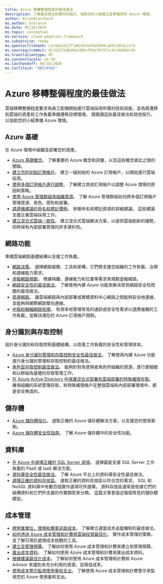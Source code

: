 ```yaml
---
title: Azure 移轉整備程度的最佳做法
description: 了解最佳做法和額外的指引，協助您的小組建立並準備您的 Azure 環境。
author: BrianBlanchard
ms.author: brblanch
ms.date: 05/10/2019
ms.topic: conceptual
ms.service: cloud-adoption-framework
ms.subservice: ready
ms.openlocfilehash: c3c9ab2d1177a023e3a7bed569cad317d5dc117a
ms.sourcegitcommit: 011525720bd9e2d9bcf03a76f371c4fc68092c45
ms.translationtype: HT
ms.contentlocale: zh-TW
ms.lasthandoff: 08/18/2020
ms.locfileid: "88574545"
---
```

# <a name="best-practices-for-azure-readiness"></a>Azure 移轉整備程度的最佳做法

雲端移轉整備程度要求為員工配備開始進行雲端採用所需的技術技能，並為將遷移到雲端的資產和工作負載準備遷移目標環境。 請閱讀這些最佳做法和其他指引，以協助您的小組準備 Azure 環境。

## <a name="azure-fundamentals"></a>Azure 基礎

在 Azure 環境中組織及部署您的資產。

- [Azure 基礎概念](../considerations/fundamental-concepts.md)。 了解重要的 Azure 概念和詞彙，以及這些概念彼此之間的關聯。
- [建立您的初始訂用帳戶](./initial-subscriptions.md)。 建立一組初始的 Azure 訂用帳戶，以開始進行雲端採用。
- [使用多個訂用帳戶進行調整](../azure-best-practices/scale-subscriptions.md)。 了解建立其他訂用帳戶以調整 Azure 環境的原因和策略。
- [使用 Azure 管理群組來組織資源](../azure-best-practices/organize-subscriptions.md)。 了解 Azure 管理群組如何跨多個訂用帳戶管理資源、角色、原則和部署。
- [請遵循建議的命名和標記慣例](../azure-best-practices/naming-and-tagging.md)。 參閱命名和標記資源的詳細建議。 這些建議支援企業雲端採用工作。
- [建立混合式雲端一致性](../considerations/hybrid-consistency.md)。 建立混合式雲端解決方案，以提供雲端創新的優勢，同時保有內部部署管理的許多便利性。

## <a name="networking"></a>網路功能

準備雲端網路基礎結構以支援工作負載。

- [網路決策](../considerations/networking-options.md)。 選擇網路服務、工具和架構，它們將支援您組織的工作負載、治理和連線能力需求。
- [虛擬網路規劃](/azure/virtual-network/virtual-network-vnet-plan-design-arm?bc=%2fazure%2fcloud-adoption-framework%2f_bread%2ftoc.json&toc=%2fazure%2fcloud-adoption-framework%2ftoc.json)。 根據隔離、連線能力和位置等需求來規劃虛擬網路。
- [網路安全性的最佳做法](/azure/security/fundamentals/network-best-practices?bc=%2fazure%2fcloud-adoption-framework%2f_bread%2ftoc.json&toc=%2fazure%2fcloud-adoption-framework%2ftoc.json)。 了解使用內建 Azure 功能來解決常見網路安全性問題的最佳做法。
- [周邊網路](./perimeter-networks.md)。 讓雲端網路與內部部署或實體資料中心網路之間能夠安全地連線，並能夠與網際網路雙向連線。
- [中樞和輪輻網路拓撲](./hub-spoke-network-topology.md)。 有效率地管理常見的通訊或安全性需求以適應複雜的工作負載，並解決潛在的 Azure 訂用帳戶限制。

## <a name="identity-and-access-control"></a>身分識別與存取控制

設計身分識別和存取控制基礎結構，以改善工作負載的安全性和管理效率。

- [Azure 身分識別管理和存取控制安全性最佳做法](/azure/security/fundamentals/identity-management-best-practices?bc=%2fazure%2fcloud-adoption-framework%2f_bread%2ftoc.json&toc=%2fazure%2fcloud-adoption-framework%2ftoc.json)。 了解使用內建 Azure 功能進行身分識別管理和存取控制的最佳做法。
- [角色型存取控制最佳做法](../considerations/roles.md)。 能夠針對為使用者角色所組織的資源，進行更細緻和以群組為基礎的存取管理工作。
- [在 Azure Active Directory 中保護混合式部署和雲端部署的特殊權限存取](/azure/active-directory/users-groups-roles/directory-admin-roles-secure?bc=%2fazure%2fcloud-adoption-framework%2f_bread%2ftoc.json&toc=%2fazure%2fcloud-adoption-framework%2ftoc.json)。 確保組織的系統管理存取，和特殊權限帳戶在整個雲端和內部部署環境中，都是安全無虞的。

## <a name="storage"></a>儲存體

- [Azure 儲存體指引](../considerations/storage-options.md)。 選取正確的 Azure 儲存體解決方案，以支援您的使用案例。
- [Azure 儲存體安全性指南](/azure/storage/blobs/security-recommendations?bc=%2fazure%2fcloud-adoption-framework%2f_bread%2ftoc.json&toc=%2fazure%2fcloud-adoption-framework%2ftoc.json)。 了解 Azure 儲存體中的安全性功能。

## <a name="databases"></a>資料庫

- [在 Azure 中選擇正確的 SQL Server 選項](/azure/sql-database/sql-database-paas-vs-sql-server-iaas?bc=%2fazure%2fcloud-adoption-framework%2f_bread%2ftoc.json&toc=%2fazure%2fcloud-adoption-framework%2ftoc.json)。 選擇最能支援 SQL Server 工作負載的 PaaS 或 IaaS 解決方案。
- [資料庫安全性最佳做法](/azure/security/azure-database-security-best-practices?bc=%2fazure%2fcloud-adoption-framework%2f_bread%2ftoc.json&toc=%2fazure%2fcloud-adoption-framework%2ftoc.json)。 了解 Azure 平台上的資料庫安全性最佳做法。
- [選擇正確的資料存放區](/azure/architecture/guide/technology-choices/data-store-overview)。 選取正確的資料存放區以符合您的需求。 SQL 和 NoSQL 資料庫中有數百個實作選項可供選擇。 資料存放區通常是依據它們的結構資料和它們所支援的作業類型來分類。 這篇文章會描述幾個常見的儲存體模型。

## <a name="cost-management"></a>成本管理

- [跨營業單位、環境和專案追蹤成本](./track-costs.md)。 了解建立適當成本追蹤機制的最佳做法。
- [如何透過 Azure 成本管理和計費將雲端投資最佳化](/azure/cost-management-billing/costs/cost-mgt-best-practices?bc=%2fazure%2fcloud-adoption-framework%2f_bread%2ftoc.json&toc=%2fazure%2fcloud-adoption-framework%2ftoc.json)。 實作成本管理的策略，並了解可用於處理成本挑戰的工具。
- [建立及管理預算](/azure/cost-management-billing/costs/tutorial-acm-create-budgets?bc=%2fazure%2fcloud-adoption-framework%2f_bread%2ftoc.json&toc=%2fazure%2fcloud-adoption-framework%2ftoc.json)。 了解如何使用 Azure 成本管理和計費來建立和管理預算。
- [匯出成本資料](/azure/cost-management-billing/costs/tutorial-export-acm-data?bc=%2fazure%2fcloud-adoption-framework%2f_bread%2ftoc.json&toc=%2fazure%2fcloud-adoption-framework%2ftoc.json)。 了解如何使用 Azure 成本管理和計費來匯出成本資料。
- [根據建議最佳化成本](/azure/cost-management-billing/costs/tutorial-acm-opt-recommendations?bc=%2fazure%2fcloud-adoption-framework%2f_bread%2ftoc.json&toc=%2fazure%2fcloud-adoption-framework%2ftoc.json)。 了解如何使用 Azure 成本管理和計費和 Azure Advisor 來識別未充分利用的資源，並降低成本。
- [使用成本警示監視使用量和支出](/azure/cost-management-billing/costs/cost-mgt-alerts-monitor-usage-spending?bc=%2fazure%2fcloud-adoption-framework%2f_bread%2ftoc.json&toc=%2fazure%2fcloud-adoption-framework%2ftoc.json)。 了解使用 Azure 成本管理和計費警示來監視您的 Azure 使用量和支出。

